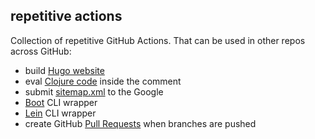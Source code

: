 ## repetitive actions

Collection of repetitive GitHub Actions.
That can be used in other repos across GitHub:

 - build [Hugo website](./hugo/README.md)
 - eval [Clojure code](./clojure/README.md) inside the comment
 - submit [sitemap.xml](./submit-sitemap.md) to the Google
 - [Boot](./boot.md) CLI wrapper
 - [Lein](./lein.md) CLI wrapper
 - create GitHub [Pull Requests](./auto-pr.md) when branches are pushed
